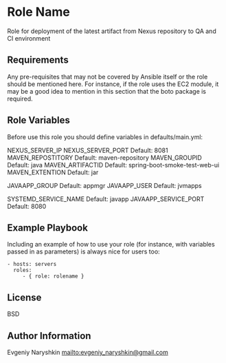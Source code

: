 Role Name
=========

Role for deployment of the latest artifact from Nexus repository to QA and CI environment

Requirements
------------

Any pre-requisites that may not be covered by Ansible itself or the role should be mentioned here. For instance, if the role uses the EC2 module, it may be a good idea to mention in this section that the boto package is required.

Role Variables
--------------

Before use this role you should define variables in defaults/main.yml:

NEXUS_SERVER_IP
NEXUS_SERVER_PORT               Default: 8081
MAVEN_REPOSTITORY               Default: maven-repository
MAVEN_GROUPID                   Default: java
MAVEN_ARTIFACTID                Default: spring-boot-smoke-test-web-ui
MAVEN_EXTENTION                 Default: jar

JAVAAPP_GROUP                   Default: appmgr
JAVAAPP_USER                    Default: jvmapps

SYSTEMD_SERVICE_NAME            Default: javapp
JAVAAPP_SERVICE_PORT            Default: 8080


Example Playbook
----------------

Including an example of how to use your role (for instance, with variables passed in as parameters) is always nice for users too:

    - hosts: servers
      roles:
         - { role: rolename }

License
-------

BSD

Author Information
------------------

Evgeniy Naryshkin <mailto:evgeniy_naryshkin@gmail.com>
